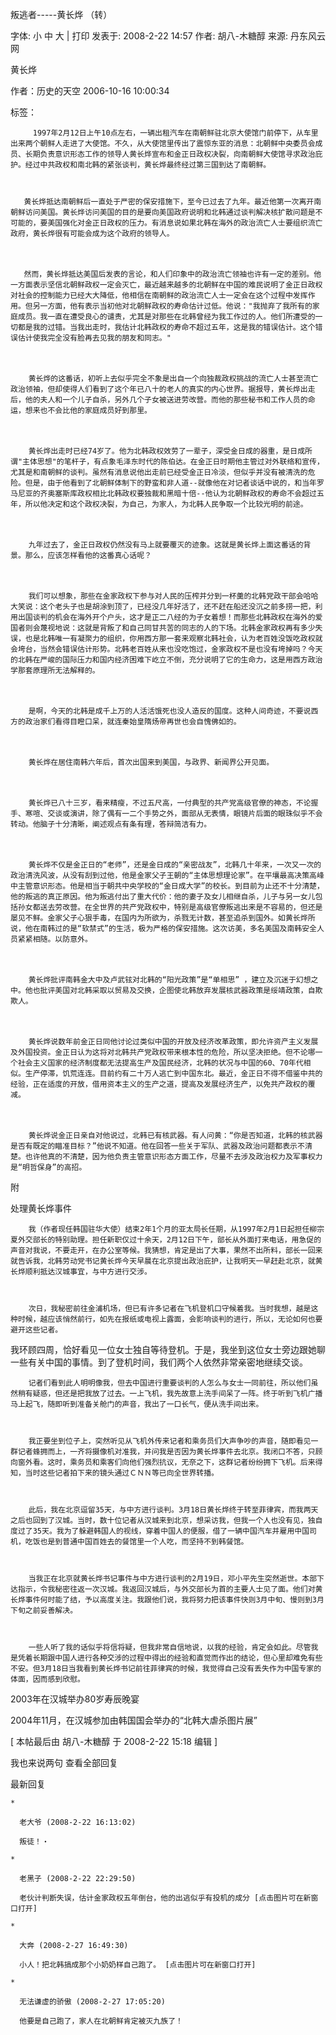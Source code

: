 叛逃者-----黄长烨 （转）

字体: 小 中 大 | 打印 发表于: 2008-2-22 14:57    作者: 胡八-木糖醇    来源: 丹东风云网







黄长烨





作者：历史的天空 2006-10-16 10:00:34





标签：	





         1997年2月12日上午10点左右，一辆出租汽车在南朝鲜驻北京大使馆门前停下，从车里出来两个朝鲜人走进了大使馆。不久，从大使馆里传出了震惊东亚的消息：北朝鲜中央委员会成员、长期负责意识形态工作的领导人黄长烨宣布和金正日政权决裂，向南朝鲜大使馆寻求政治庇护。经过中共政权和南北韩的紧张谈判，黄长烨最终经过第三国到达了南朝鲜。  　　



       黄长烨抵达南朝鲜后一直处于严密的保安措施下，至今已过去了九年。最近他第一次离开南朝鲜访问美国。黄长烨访问美国的目的是要向美国政府说明和北韩通过谈判解决核扩散问题是不可能的，要美国强化对金正日政权的压力。有消息说如果北韩在海外的政治流亡人士要组织流亡政府，黄长烨很有可能会成为这个政府的领导人。

　　



       然而，黄长烨抵达美国后发表的言论，和人们印象中的政治流亡领袖也许有一定的差别。他一方面表示坚信北朝鲜政权一定会灭亡，最近越来越多的北朝鲜在中国的难民说明了金正日政权对社会的控制能力已经大大降低，他相信在南朝鲜的政治流亡人士一定会在这个过程中发挥作用。但另一方面，他有表示当初他对北朝鲜政权的寿命估计过低。他说："我抛弃了我所有的家庭成员。我一直在遭受良心的谴责，尤其是对那些在北韩曾经为我工作过的人。他们所遭受的一切都是我的过错。当我出走时，我估计北韩政权的寿命不超过五年，这是我的错误估计。这个错误估计使我完全没有脸再去见我的朋友和同志。"

　　



        黄长烨的这番话，初听上去似乎完全不象是出自一个向独裁政权挑战的流亡人士甚至流亡政治领袖，但却使得人们看到了这个年已八十的老人的真实的内心世界。据报导，黄长烨出走后，他的夫人和一个儿子自杀，另外几个子女被送进劳改营。而他的那些秘书和工作人员的命运，想来也不会比他的家庭成员好到那里。

　　



        黄长烨出走时已经74岁了。他为北韩政权效劳了一辈子，深受金日成的器重，是日成所谓"主体思想"的笔杆子，有点象毛泽东时代的陈伯达。在金正日时期他主管过对外联络和宣传，尤其是和南朝鲜的谈判。虽然有消息说他出走前已经受金正日冷淡，但似乎并没有被清洗的危险。但是，由于他看到了北朝鲜体制下的野蛮和非人道--就像他在对记者谈话中说的，和当年罗马尼亚的齐奥塞斯库政权相比北韩政权要独裁和黑暗十倍--他认为北朝鲜政权的寿命不会超过五年，所以他决定和这个政权决裂，为自己，为家人，为北韩人民争取一个比较光明的前途。

　　



        九年过去了，金正日政权仍然没有马上就要覆灭的迹象。这就是黄长烨上面这番话的背景。那么，应该怎样看他的这番真心话呢？

　　



        我们可以想象，那些在金家政权下参与对人民的压榨并分到一杯羹的北韩党政干部会哈哈大笑说：这个老头子也是胡涂到顶了，已经没几年好活了，还不赶在船还没沉之前多捞一把，利用出国谈判的机会在海外开个户头，这才是正二八经的为子女着想！而那些北韩政权在海外的爱国者则会蔑视地说：这就是背叛了和自己同甘共苦的同志的人的下场。北韩金家政权再有多少失误，也是北韩唯一有凝聚力的组织，你用西方那一套来观察北韩社会，认为老百姓没饭吃政权就会垮台，当然会错误估计形势。北韩老百姓从来也没吃饱过，金家政权不是也没有垮掉吗？今天的北韩在严峻的国际压力和国内经济困难下屹立不倒，充分说明了它的生命力，这是用西方政治学那套原理所无法解释的。

　　



        是啊，今天的北韩是成千上万的人活活饿死也没人造反的国度。这种人间奇迹，不要说西方的政治家们看得目瞪口呆，就连秦始皇隋炀帝再世也会自愧佛如的。

　  



        黄长烨在居住南韩六年后，首次出国来到美国，与政界、新闻界公开见面。

　　



        黄长烨已八十三岁，看来精瘦，不过五尺高，一付典型的共产党高级官僚的神态，不论握手、寒喧、交谈或演讲，除了偶有一二个手势之外，面部从无表情，眼镜片后面的眼珠似乎不会转动。他脑子十分清晰，阐述观点有条有理，答辩简洁有力。

　　



        黄长烨不仅是金正日的“老师”，还是金日成的“亲密战友”，北韩几十年来，一次又一次的政治清洗风波，从没有刮到过他，他是金家父子王朝的“主体思想理论家”。在平壤最高决策高峰中主管意识形态。他是相当于朝共中央学校的“金日成大学”的校长。到目前为止还不十分清楚，他的叛逃的真正原因。他为叛逃付出了重大代价：他的妻子及女儿相继自杀，儿子与另一女儿包括孙女都送去劳改营。在全世界的共产党政权中，特别是高级官僚叛逃出来是不容易的，但还是屡见不鲜。金家父子心狠手毒，在国内为所欲为，杀戮无计数，甚至追杀到国外。如黄长烨所说，他在南韩过的是“软禁式”的生活，极为严格的保安措施。这次访美，多名美国及南韩安全人员紧紧相随。以防意外。

　　



        黄长烨批评南韩金大中及卢武铉对北韩的“阳光政策”是“单相思” ，建立及沉迷于幻想之中。他也批评美国对北韩采取以贸易及交换，企图使北韩放弃发展核武器政策是绥靖政策，自欺欺人。

　　



        黄长烨说数年前金正日同他讨论过类似中国的开放及经济改革政策，即允许资产主义发展及外国投资。金正日认为这将对北韩共产党政权带来根本性的危险，所以坚决拒绝。但不论哪一个社会主义国家的经济制度都无法提高生产及国民经济，北韩的状况与中国的60、70年代相似。生产停滞，饥荒连连。目前约有二十万人逃亡到中国东北。最近，金正日不得不借鉴中共的经验，正在适度的开放，借用资本主义的生产之道，提高及发展经济生产，以免共产政权的覆减。

　　



        黄长烨说金正日亲自对他说过，北韩已有核武器。有人问黄：“你是否知道，北韩的核武器是否有既定的瞄准目标？”他说不知道。他在回答一些关于军队、武器及政治问题都表示不清楚。也许他真的不清楚，因为他负责主管意识形态方面工作，尽量不去涉及政治权力及军事权力是“明哲保身”的高招。

附

处理黄长烨事件



        我（作者现任韩国驻华大使）结束2年1个月的亚太局长任期，从1997年2月1日起担任柳宗夏外交部长的特别助理。担任新职仅过十余天，2月12日下午，部长从外面打来电话，用急促的声音对我说，不要走开，在办公室等候。我猜想，肯定是出了大事，果然不出所料，部长一回来就告诉我，北韩劳动党书记黄长烨今天早晨在北京提出政治庇护，让我明天一早赶赴北京，就黄长烨顺利抵达汉城事宜，与中方进行交涉。



        次日，我秘密前往金浦机场，但已有许多记者在飞机登机口守候着我。当时我想，越是这种时候，越应该悄然前行，如先在报纸或电视上露面，会影响谈判的进行，所以，无论如何也要避开这些记者。

我环顾四周，恰好看见一位女士独自等待登机。于是，我坐到这位女士旁边跟她聊一些有关中国的事情。到了登机时间，我们两个人依然非常亲密地继续交谈。



        记者们看到此人明明像我，但去中国进行重要谈判的人怎么与女士一同前往，所以他们虽然稍有疑惑，但还是把我放了过去。一上飞机，我先故意上洗手间呆了一阵。终于听到飞机广播马上起飞，随即听到准备关舱门的声音，我出了一口长气，便从洗手间出来。



        我正要坐到位子上，突然听见从飞机外传来记者和乘务员们大声争吵的声音，随即看见一群记者蜂拥而上，一齐将摄像机对准我，并问我是否因为黄长烨事件去北京。我闭口不答，只顾向窗外看。这时，乘务员和乘客们向他们强烈抗议，无奈之下，这群记者纷纷拥下飞机。后来得知，当时这些记者拍下来的镜头通过ＣＮＮ等已向全世界转播。



        此后，我在北京逗留35天，与中方进行谈判。3月18日黄长烨终于转至菲律宾，而我两天之后也回到了汉城。当时，数十位记者从汉城来到北京，想采访我，但我一个人也没有见，独自度过了35天。我为了躲避韩国人的视线，穿着中国人的便服，借了一辆中国汽车并雇用中国司机，吃饭也是到普通中国百姓去的餐馆里一个人吃，而坚持不到韩餐馆。



        当我正在北京就黄长烨书记事件与中方进行谈判的2月19日，邓小平先生突然逝世。本部下达指示，令我秘密往返一次汉城。我返回汉城后，与外交部长为首的主要人士见了面。他们对黄长烨事件何时能了结，予以高度关注。我跟他们说，我将努力把该事件快则3月中旬、慢则到3月下旬之前妥善解决。



        一些人听了我的话似乎将信将疑，但我非常自信地说，以我的经验，肯定会如此。尽管我是凭着长期跟中国人进行各种交涉的过程中得出的经验和直觉而作出的结论，但心里却难免有些不安。但3月18日当我看到黄长烨书记前往菲律宾的时候，我觉得自己没有丢失作为中国专家的体面，因而感到欣慰。







2003年在汉城举办80岁寿辰晚宴







2004年11月，在汉城参加由韩国国会举办的“北韩大虐杀图片展”









[ 本帖最后由 胡八-木糖醇 于 2008-2-22 15:18 编辑 ]





我也来说两句 查看全部回复

最新回复



    *

      老大爷 (2008-2-22 16:13:02)

      叛徒！・

    *

      老黑子 (2008-2-22 22:29:50)

      老伙计判断失误，估计金家政权五年倒台，他的出逃似乎有投机的成分 [点击图片可在新窗口打开]

    *

      大奔 (2008-2-27 16:49:30)

      小人！把北韩搞成那个小奶奶样自己跑了。 [点击图片可在新窗口打开]

    *

      无法谦虚的骄傲 (2008-2-27 17:05:20)

      他要是自己跑了，家人在北朝鲜肯定被灭九族了！

